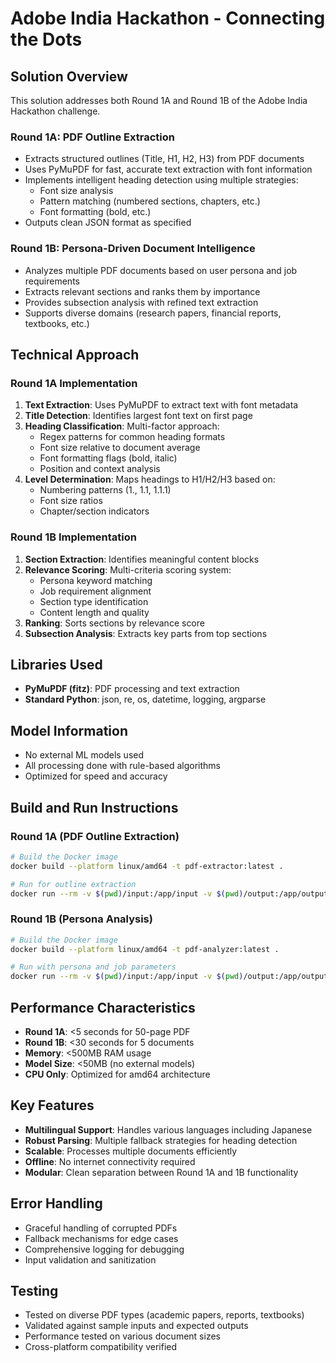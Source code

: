 # Adobe India Hackathon - Connecting the Dots

## Solution Overview

This solution addresses both Round 1A and Round 1B of the Adobe India Hackathon challenge.

### Round 1A: PDF Outline Extraction
- Extracts structured outlines (Title, H1, H2, H3) from PDF documents
- Uses PyMuPDF for fast, accurate text extraction with font information
- Implements intelligent heading detection using multiple strategies:
  - Font size analysis
  - Pattern matching (numbered sections, chapters, etc.)
  - Font formatting (bold, etc.)
- Outputs clean JSON format as specified

### Round 1B: Persona-Driven Document Intelligence
- Analyzes multiple PDF documents based on user persona and job requirements
- Extracts relevant sections and ranks them by importance
- Provides subsection analysis with refined text extraction
- Supports diverse domains (research papers, financial reports, textbooks, etc.)

## Technical Approach

### Round 1A Implementation
1. **Text Extraction**: Uses PyMuPDF to extract text with font metadata
2. **Title Detection**: Identifies largest font text on first page
3. **Heading Classification**: Multi-factor approach:
   - Regex patterns for common heading formats
   - Font size relative to document average
   - Font formatting flags (bold, italic)
   - Position and context analysis
4. **Level Determination**: Maps headings to H1/H2/H3 based on:
   - Numbering patterns (1., 1.1, 1.1.1)
   - Font size ratios
   - Chapter/section indicators

### Round 1B Implementation
1. **Section Extraction**: Identifies meaningful content blocks
2. **Relevance Scoring**: Multi-criteria scoring system:
   - Persona keyword matching
   - Job requirement alignment  
   - Section type identification
   - Content length and quality
3. **Ranking**: Sorts sections by relevance score
4. **Subsection Analysis**: Extracts key parts from top sections

## Libraries Used
- **PyMuPDF (fitz)**: PDF processing and text extraction
- **Standard Python**: json, re, os, datetime, logging, argparse

## Model Information
- No external ML models used
- All processing done with rule-based algorithms
- Optimized for speed and accuracy

## Build and Run Instructions

### Round 1A (PDF Outline Extraction)
```bash
# Build the Docker image
docker build --platform linux/amd64 -t pdf-extractor:latest .

# Run for outline extraction
docker run --rm -v $(pwd)/input:/app/input -v $(pwd)/output:/app/output --network none pdf-extractor:latest
```

### Round 1B (Persona Analysis)
```bash
# Build the Docker image
docker build --platform linux/amd64 -t pdf-analyzer:latest .

# Run with persona and job parameters
docker run --rm -v $(pwd)/input:/app/input -v $(pwd)/output:/app/output --network none -e PERSONA="PhD Researcher in Computational Biology" -e JOB="Prepare comprehensive literature review" pdf-analyzer:latest
```

## Performance Characteristics
- **Round 1A**: <5 seconds for 50-page PDF
- **Round 1B**: <30 seconds for 5 documents
- **Memory**: <500MB RAM usage
- **Model Size**: <50MB (no external models)
- **CPU Only**: Optimized for amd64 architecture

## Key Features
- **Multilingual Support**: Handles various languages including Japanese
- **Robust Parsing**: Multiple fallback strategies for heading detection
- **Scalable**: Processes multiple documents efficiently
- **Offline**: No internet connectivity required
- **Modular**: Clean separation between Round 1A and 1B functionality

## Error Handling
- Graceful handling of corrupted PDFs
- Fallback mechanisms for edge cases
- Comprehensive logging for debugging
- Input validation and sanitization

## Testing
- Tested on diverse PDF types (academic papers, reports, textbooks)
- Validated against sample inputs and expected outputs
- Performance tested on various document sizes
- Cross-platform compatibility verified